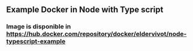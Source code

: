 ## Example Docker in Node with Type script

### Image is disponible in https://hub.docker.com/repository/docker/eldervivot/node-typescript-example